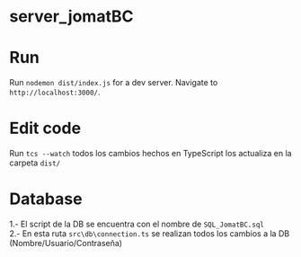 # server_jomatBC

# Run
Run `nodemon dist/index.js` for a dev server. Navigate to `http://localhost:3000/`. 

# Edit code
Run `tcs --watch` todos los cambios hechos en TypeScript los actualiza en la carpeta `dist/`

# Database
1.- El script de la DB se encuentra con el nombre de `SQL_JomatBC.sql` <br>
2.- En esta ruta `src\db\connection.ts` se realizan todos los cambios a la DB (Nombre/Usuario/Contraseña)
